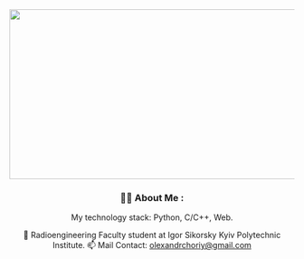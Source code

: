 <div align="center">
  <a href="#">
    <img src="https://wallpapercosmos.com/w/full/8/e/3/1473685.jpg" width="600" height="300"/>
  </a>
</div>

<div align="center">

### :man_technologist: About Me :
My technology stack: Python, C/C++, Web.

 :bank: Radioengineering Faculty student at Igor Sikorsky Kyiv Polytechnic Institute. 
 :mailbox: Mail Contact: olexandrchoriy@gmail.com 

